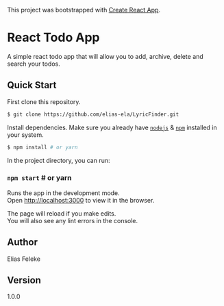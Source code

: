 This project was bootstrapped with [Create React App](https://github.com/facebook/create-react-app).

# React Todo App

A simple react todo app that will allow you to add, archive, delete and search your todos.

## Quick Start

First clone this repository.

```bash
$ git clone https://github.com/elias-ela/LyricFinder.git
```

Install dependencies. Make sure you already have [`nodejs`](https://nodejs.org/en/) & [`npm`](https://www.npmjs.com/) installed in your system.

```bash
$ npm install # or yarn
```

In the project directory, you can run:

### `npm start` # or yarn

Runs the app in the development mode.<br>
Open [http://localhost:3000](http://localhost:3000) to view it in the browser.

The page will reload if you make edits.<br>
You will also see any lint errors in the console.

## Author

Elias Feleke

## Version

1.0.0
